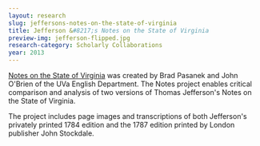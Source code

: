 ```yaml
---
layout: research
slug: jeffersons-notes-on-the-state-of-virginia
title: Jefferson &#8217;s Notes on the State of Virginia
preview-img: jefferson-flipped.jpg
research-category: Scholarly Collaborations
year: 2013
---
```


[Notes on the State of Virginia](http://jefferson-notes.org/) was created by Brad Pasanek and John O'Brien of the UVa English Department. The Notes project enables critical comparison and analysis of two versions of Thomas Jefferson's Notes on the State of Virginia. 

The project includes page images and transcriptions of both Jefferson's privately printed 1784 edition and the 1787 edition printed by London publisher John Stockdale.
